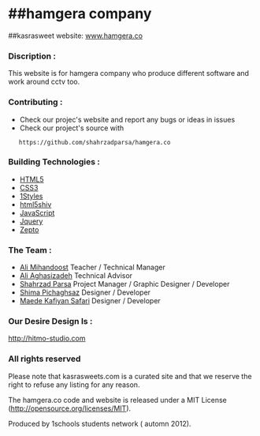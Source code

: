 ##hamgera company
====================================
##kasrasweet website: www.hamgera.co
### Discription :
This website is for hamgera company who produce different software and work around cctv too.

### Contributing :
* Check our projec's website and report any bugs or ideas in issues
* Check our project's source with
```
   https://github.com/shahrzadparsa/hamgera.co
```


### Building Technologies :
* [HTML5](http://ali.md/wiki/html5)
* [CSS3](http://ali.md/css3ref)
* [1Styles](http://ali.md/1styles)
* [html5shiv](http://ali.md/html5shiv)
* [JavaScript](http://ali.md/wiki/javascript)
* [Jquery](http://ali.md/js/jguery)
* [Zepto](http://ali.md/js/zepto)


### The Team :
* [Ali Mihandoost](http://github.com/alimd) Teacher / Technical Manager
* [Ali Aghasizadeh](http://github.com/aligh) Technical Advisor
* [Shahrzad Parsa](https://github.com/SharzadParsa) Project Manager / Graphic Designer / Developer
* [Shima Pichaghsaz](https://github.com/shpichaghsaz) Designer / Developer
* [Maede Kafiyan Safari](https://github.com/m-kafiyan) Designer / Developer


### Our Desire Design Is :
http://hitmo-studio.com


### All rights reserved
Please note that kasrasweets.com is a curated site and that we reserve the right to refuse any listing for any reason.

The hamgera.co code and website is released under a MIT License (http://opensource.org/licenses/MIT).

Produced by 1schools students network ( automn 2012).